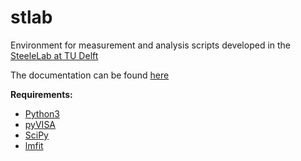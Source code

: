 # stlab
Environment for measurement and analysis scripts developed in the [SteeleLab at TU Delft](http://steelelab.tudelft.nl/open-science/)

The documentation can be found [here](http://nsweb.tn.tudelft.nl/~steelelab/stlab/)

**Requirements:**
- [Python3](https://www.python.org/downloads/)
- [pyVISA](https://pypi.org/project/PyVISA-py/)
- [SciPy](https://www.scipy.org/)
- [lmfit](https://pypi.org/project/lmfit/)
